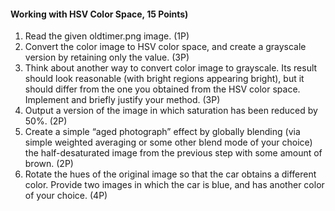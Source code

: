 #### Working with HSV Color Space, 15 Points)

1. Read the given oldtimer.png image. (1P)
2. Convert the color image to HSV color space, and create a grayscale version by retaining only the
value. (3P)
3. Think about another way to convert color image to grayscale. Its result should look reasonable
(with bright regions appearing bright), but it should differ from the one you obtained from the
HSV color space. Implement and briefly justify your method. (3P)
4. Output a version of the image in which saturation has been reduced by 50%. (2P)
5. Create a simple “aged photograph” effect by globally blending (via simple weighted averaging or
some other blend mode of your choice) the half-desaturated image from the previous step with
some amount of brown. (2P)
6. Rotate the hues of the original image so that the car obtains a different color. Provide two images
in which the car is blue, and has another color of your choice. (4P)

